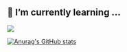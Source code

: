 
## 🌱 I’m currently learning ...
<img src="https://img.shields.io/badge/Spring-#6DB33F">




[![Anurag's GitHub stats](https://github-readme-stats.vercel.app/api?username=Yunju07)](https://github.com/Yunju07/github-readme-stats)



<!--
**Yunju07/Yunju07** is a ✨ _special_ ✨ repository because its `README.md` (this file) appears on your GitHub profile.

Here are some ideas to get you started:

- 🔭 I’m currently working on ...
- 🌱 I’m currently learning ...
- 👯 I’m looking to collaborate on ...
- 🤔 I’m looking for help with ...
- 💬 Ask me about ...
- 📫 How to reach me: ...
- 😄 Pronouns: ...
- ⚡ Fun fact: ...
-->
